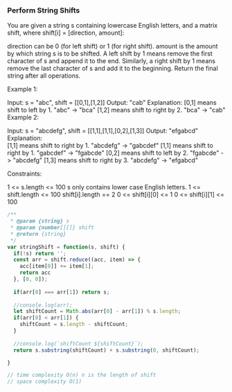 ### Perform String Shifts

You are given a string s containing lowercase English letters, and a matrix shift, where shift[i] = [direction, amount]:

direction can be 0 (for left shift) or 1 (for right shift). 
amount is the amount by which string s is to be shifted.
A left shift by 1 means remove the first character of s and append it to the end.
Similarly, a right shift by 1 means remove the last character of s and add it to the beginning.
Return the final string after all operations.

Example 1:

Input: s = "abc", shift = [[0,1],[1,2]]
Output: "cab"
Explanation: 
[0,1] means shift to left by 1. "abc" -> "bca"
[1,2] means shift to right by 2. "bca" -> "cab"
Example 2:

Input: s = "abcdefg", shift = [[1,1],[1,1],[0,2],[1,3]]
Output: "efgabcd"
Explanation:  
[1,1] means shift to right by 1. "abcdefg" -> "gabcdef"
[1,1] means shift to right by 1. "gabcdef" -> "fgabcde"
[0,2] means shift to left by 2. "fgabcde" -> "abcdefg"
[1,3] means shift to right by 3. "abcdefg" -> "efgabcd"
 

Constraints:

1 <= s.length <= 100
s only contains lower case English letters.
1 <= shift.length <= 100
shift[i].length == 2
0 <= shift[i][0] <= 1
0 <= shift[i][1] <= 100

```javascript
/**
 * @param {string} s
 * @param {number[][]} shift
 * @return {string}
 */
var stringShift = function(s, shift) {
  if(!s) return '';
  const arr = shift.reduce((acc, item) => {
    acc[item[0]] += item[1]; 
    return acc
  }, [0, 0]);
  
  if(arr[0] === arr[1]) return s;
  
  //console.log(arr);
  let shiftCount = Math.abs(arr[0] - arr[1]) % s.length;
  if(arr[0] < arr[1]) {
    shiftCount = s.length - shiftCount;
  }
  
  //console.log(`shiftCount ${shiftCount}`);
  return s.substring(shiftCount) + s.substring(0, shiftCount);

}

// time complexity O(n) n is the length of shift
// space complexity O(1)
```